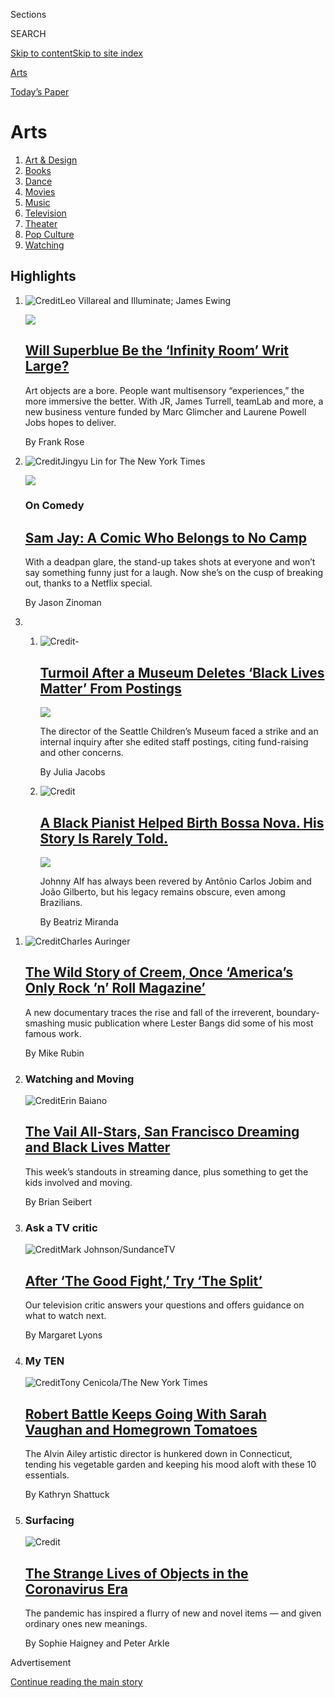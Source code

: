 <div id="app">

<div>

<div class="NYTAppHideMasthead css-zz1s19 e1suatyy0">

<div class="section css-ui9rw0 e1suatyy2">

<div class="css-11hrj97 er09x8g0">

<div class="css-6n7j50">

</div>

<span class="css-1dv1kvn">Sections</span>

<div class="css-10488qs">

<span class="css-1dv1kvn">SEARCH</span>

</div>

[Skip to content](#site-content)[Skip to site
index](#site-index)

</div>

<div id="masthead-section-label" class="css-1fnb9ct eaxe0e00">

[Arts](https://www.nytimes3xbfgragh.onion/section/arts)

</div>

<div class="css-10698na e1huz5gh0">

</div>

</div>

<div id="masthead-bar-one" class="section hasLinks css-15hmgas e1csuq9d3">

<div class="css-uqyvli e1csuq9d0">

</div>

<div class="css-1uqjmks e1csuq9d1">

</div>

<div class="css-9e9ivx">

[](https://myaccount.nytimes3xbfgragh.onion/auth/login?response_type=cookie&client_id=vi)

</div>

<div class="css-1bvtpon e1csuq9d2">

[Today’s
Paper](https://www.nytimes3xbfgragh.onion/section/todayspaper)

</div>

</div>

</div>

</div>

<div data-aria-hidden="false">

<div id="site-content" data-role="main">

<div id="collection-arts" class="section css-15h4p1b e9abtgs0">

<div class="css-1j21atc e1svk9qx1">

<div class="css-fmiefx e1svk9qx2">

<div class="css-1hk7r2m eu54l5x0">

<div id="sponsor-wrapper" class="css-7a1pgi eaca97t0" type="sponsor" hidden="">

<div id="sponsor-slug" class="css-1l4mleb eaca97t1" hidden="">

Supported by

</div>

[Continue reading the main
story](#after-sponsor)

<div id="sponsor" class="ad sponsor-wrapper" style="text-align:left;height:100%;display:block">

</div>

<div id="after-sponsor">

</div>

</div>

</div>

</div>

<div class="css-nfcc9b e1svk9qx3">

<div class="css-vl9dhg e1svk9qx5">

<div class="css-1nrhkj6 e1svk9qx6">

# Arts

<div class="follow-button-placeholder" data-collection-id="">

</div>

</div>

</div>

</div>

</div>

1.  [Art & Design](/section/arts/design)
2.  [Books](/section/books)
3.  [Dance](/section/arts/dance)
4.  [Movies](/section/movies)
5.  [Music](/section/arts/music)
6.  [Television](/section/arts/television)
7.  [Theater](/section/theater)
8.  [Pop
Culture](/spotlight/pop-culture)
9.  [Watching](/watching)

<div class="css-4svvz1 ekkqrpp0">

<div id="collection-highlights-container" class="section css-18l1u7x e46isfb1">

<div class="css-gfgt40 ekkqrpp1">

## Highlights

1.  ![<span class="css-1nk1g0h e1oaj3zl2"><span class="css-1dv1kvn">Credit</span>Leo
    Villareal and Illuminate; James
    Ewing</span>](https://static01.graylady3jvrrxbe.onion/images/2020/08/05/arts/04SUPERBLUE3/merlin_175177776_3b59712b-3803-4023-ad60-0eef78280def-videoLarge.jpg)
    
    <div class="css-10wtrbd">
    
    <div class="css-1dqkjed">
    
    [![](https://static01.graylady3jvrrxbe.onion/images/2020/08/05/arts/04SUPERBLUE3/merlin_175177776_3b59712b-3803-4023-ad60-0eef78280def-thumbStandard.jpg)](/2020/08/04/arts/superblue-immersive-art-pace-jobs.html)
    
    </div>
    
    ## [Will Superblue Be the ‘Infinity Room’ Writ Large?](/2020/08/04/arts/superblue-immersive-art-pace-jobs.html)
    
    Art objects are a bore. People want multisensory “experiences,” the
    more immersive the better. With JR, James Turrell, teamLab and more,
    a new business venture funded by Marc Glimcher and Laurene Powell
    Jobs hopes to
    deliver.
    
    <span class="css-me3p27"></span><span class="css-1dydysp e4e4i5l3"></span><span class="css-9voj2j">By
    <span class="css-1baulvz last-byline" itemprop="name">Frank
    Rose</span></span>
    
    </div>

2.  ![<span class="css-1nk1g0h e1oaj3zl2"><span class="css-1dv1kvn">Credit</span>Jingyu
    Lin for The New York
    Times</span>](https://static01.graylady3jvrrxbe.onion/images/2020/08/05/arts/04sam-jay1/04sam-jay1-videoLarge-v2.jpg)
    
    <div class="css-10wtrbd">
    
    <div class="css-1dqkjed">
    
    [![](https://static01.graylady3jvrrxbe.onion/images/2020/08/05/arts/04sam-jay1/04sam-jay1-thumbStandard.jpg)](/2020/08/04/arts/television/sam-jay-netflix-special.html)
    
    </div>
    
    ### On Comedy
    
    ## [Sam Jay: A Comic Who Belongs to No Camp](/2020/08/04/arts/television/sam-jay-netflix-special.html)
    
    With a deadpan glare, the stand-up takes shots at everyone and won’t
    say something funny just for a laugh. Now she’s on the cusp of
    breaking out, thanks to a Netflix
    special.
    
    <span class="css-me3p27"></span><span class="css-1dydysp e4e4i5l3"></span><span class="css-9voj2j">By
    <span class="css-1baulvz last-byline" itemprop="name">Jason
    Zinoman</span></span>
    
    </div>

3.  1.  ![<span class="css-1nk1g0h e1oaj3zl2"><span class="css-1dv1kvn">Credit</span>-</span>](https://static01.graylady3jvrrxbe.onion/images/2020/08/04/arts/04pulldown3/04pulldown3-videoLarge.jpg)
        
        <div class="css-10wtrbd">
        
        ## [Turmoil After a Museum Deletes ‘Black Lives Matter’ From Postings](/2020/08/04/arts/design/seattle-childrens-museum.html)
        
        <div class="css-ajkwsy">
        
        [![](https://static01.graylady3jvrrxbe.onion/images/2020/08/04/arts/04pulldown3/04pulldown3-thumbStandard.jpg)](/2020/08/04/arts/design/seattle-childrens-museum.html)
        
        </div>
        
        The director of the Seattle Children’s Museum faced a strike and
        an internal inquiry after she edited staff postings, citing
        fund-raising and other
        concerns.
        
        <span class="css-me3p27"></span><span class="css-1dydysp e4e4i5l3"></span><span class="css-9voj2j">By
        <span class="css-1baulvz last-byline" itemprop="name">Julia
        Jacobs</span></span>
        
        </div>
    
    2.  ![<span class="css-1nk1g0h e1oaj3zl2"><span class="css-1dv1kvn">Credit</span></span>](https://static01.graylady3jvrrxbe.onion/images/2020/07/28/arts/00alf1/00alf1-videoLarge.jpg)
        
        <div class="css-10wtrbd">
        
        ## [A Black Pianist Helped Birth Bossa Nova. His Story Is Rarely Told.](/2020/08/04/arts/music/johnny-alf-bossa-nova.html)
        
        <div class="css-ajkwsy">
        
        [![](https://static01.graylady3jvrrxbe.onion/images/2020/07/28/arts/00alf1/00alf1-thumbStandard.jpg)](/2020/08/04/arts/music/johnny-alf-bossa-nova.html)
        
        </div>
        
        Johnny Alf has always been revered by Antônio Carlos Jobim and
        João Gilberto, but his legacy remains obscure, even among
        Brazilians.
        
        <span class="css-me3p27"></span><span class="css-1dydysp e4e4i5l3"></span><span class="css-9voj2j">By
        <span class="css-1baulvz last-byline" itemprop="name">Beatriz
        Miranda</span></span>
        
        </div>

</div>

<div class="css-1xdhyk6 e46isfb0">

<div class="css-zk12ih ef6si7p0">

1.  ![<span class="css-1hhnwbi e1oaj3zl2"><span class="css-1dv1kvn">Credit</span>Charles
    Auringer</span>](https://static01.graylady3jvrrxbe.onion/images/2020/08/04/arts/03creem1/03creem1-videoLarge-v2.jpg)
    
    <div class="css-10wtrbd">
    
    ## [The Wild Story of Creem, Once ‘America’s Only Rock ’n’ Roll Magazine’](/2020/08/03/arts/music/creem-magazine-documentary.html)
    
    A new documentary traces the rise and fall of the irreverent,
    boundary-smashing music publication where Lester Bangs did some of
    his most famous
    work.
    
    <span class="css-me3p27"></span><span class="css-1dydysp e4e4i5l3"></span><span class="css-9voj2j">By
    <span class="css-1baulvz last-byline" itemprop="name">Mike
    Rubin</span></span>
    
    </div>

2.  ### Watching and Moving
    
    ![<span class="css-1hhnwbi e1oaj3zl2"><span class="css-1dv1kvn">Credit</span>Erin
    Baiano</span>](https://static01.graylady3jvrrxbe.onion/images/2020/08/04/arts/04watching-moving-1/merlin_175268094_4768a1a2-7273-42c8-9be6-9f4dea386647-videoLarge.jpg)
    
    <div class="css-10wtrbd">
    
    ## [The Vail All-Stars, San Francisco Dreaming and Black Lives Matter](/2020/08/04/arts/dance/the-best-in-streaming-dance.html)
    
    This week’s standouts in streaming dance, plus something to get the
    kids involved and
    moving.
    
    <span class="css-me3p27"></span><span class="css-1dydysp e4e4i5l3"></span><span class="css-9voj2j">By
    <span class="css-1baulvz last-byline" itemprop="name">Brian
    Seibert</span></span>
    
    </div>

3.  ### Ask a TV critic
    
    ![<span class="css-1hhnwbi e1oaj3zl2"><span class="css-1dv1kvn">Credit</span>Mark
    Johnson/SundanceTV</span>](https://static01.graylady3jvrrxbe.onion/images/2020/08/09/arts/09Ask-watching1/merlin_148944999_050e9c93-e02d-4675-8331-db3e3315b60f-videoLarge.jpg)
    
    <div class="css-10wtrbd">
    
    ## [After ‘The Good Fight,’ Try ‘The Split’](/2020/08/04/arts/television/the-good-fight-the-split.html)
    
    Our television critic answers your questions and offers guidance on
    what to watch
    next.
    
    <span class="css-me3p27"></span><span class="css-1dydysp e4e4i5l3"></span><span class="css-9voj2j">By
    <span class="css-1baulvz last-byline" itemprop="name">Margaret
    Lyons</span></span>
    
    </div>

4.  ### My TEN
    
    ![<span class="css-1hhnwbi e1oaj3zl2"><span class="css-1dv1kvn">Credit</span>Tony
    Cenicola/The New York
    Times</span>](https://static01.graylady3jvrrxbe.onion/images/2020/08/09/arts/09my10-battle-web/09my10-battle-web-mediumThreeByTwo440.jpg)
    
    <div class="css-10wtrbd">
    
    ## [Robert Battle Keeps Going With Sarah Vaughan and Homegrown Tomatoes](/2020/08/04/arts/dance/robert-battle-favorites.html)
    
    The Alvin Ailey artistic director is hunkered down in Connecticut,
    tending his vegetable garden and keeping his mood aloft with these
    10
    essentials.
    
    <span class="css-me3p27"></span><span class="css-1dydysp e4e4i5l3"></span><span class="css-9voj2j">By
    <span class="css-1baulvz last-byline" itemprop="name">Kathryn
    Shattuck</span></span>
    
    </div>

5.  ### Surfacing
    
    ![<span class="css-1hhnwbi e1oaj3zl2"><span class="css-1dv1kvn">Credit</span></span>](https://static01.graylady3jvrrxbe.onion/images/2020/07/31/arts/31surfacing-virus-souvenirs3-13/31surfacing-virus-souvenirs3-13-videoLarge.png)
    
    <div class="css-10wtrbd">
    
    ## [The Strange Lives of Objects in the Coronavirus Era](/2020/08/01/arts/design/virus-design-objects.html)
    
    The pandemic has inspired a flurry of new and novel items — and
    given ordinary ones new
    meanings.
    
    <span class="css-me3p27"></span><span class="css-1dydysp e4e4i5l3"></span><span class="css-9voj2j">By
    <span class="css-1baulvz" itemprop="name">Sophie Haigney</span> and
    <span class="css-1baulvz last-byline" itemprop="name">Peter
    Arkle</span></span>
    
    </div>

</div>

</div>

</div>

<div id="mid1-wrapper" class="css-1mn4oms eaca97t0" type="rank">

<div id="mid1-slug" class="css-1tag3rd eaca97t1">

Advertisement

</div>

[Continue reading the main
story](#after-mid1)

<div id="mid1" class="ad mid1-wrapper" style="text-align:center;height:100%;display:block">

</div>

<div id="after-mid1">

</div>

</div>

</div>

<div class="css-185go5a e1o5byef0">

<div class="css-15cbhtu">

  - [Latest](#stream-panel)
  - <span class="css-6n7j50">Search</span>
    <div class="control">
    <div class="label-container css-1dv1kvn">
    Search
    </div>
    <div class="css-wm4t3d">
    **<span id="clear-search-input" class="css-1dv1kvn">Clear this text
    input</span>
    </div>
    </div>
    <span class="css-1iovbfw"></span>

<div id="stream-panel" class="section css-8msx5b e1jz0cab1">

<div class="css-13mho3u">

1.  
    
    <div class="css-1cp3ece">
    
    <div class="css-1l4spti">
    
    [](/2020/08/04/theater/radio-city-rockettes-christmas-canceled.html)
    
    <div class="css-79elbk">
    
    ![](https://static01.graylady3jvrrxbe.onion/images/2020/08/04/arts/04rockette-item/merlin_76874830_3b00f865-ac33-4cf4-9547-356840f48aea-thumbWide.jpg?quality=75&auto=webp&disable=upscale)
    
    </div>
    
    ## The Rockettes’ ‘Christmas Spectacular’ Is Canceled
    
    MSG Entertainment, which owns Radio City Music Hall and manages the
    Rockettes, cited the uncertainty of the coronavirus.
    
    <div class="css-1nqbnmb ea5icrr0">
    
    By <span class="css-1n7hynb">Julia
    Carmel</span>
    
    </div>
    
    </div>
    
    <div class="css-1lc2l26 e1xfvim33">
    
    </div>
    
    </div>

2.  
    
    <div class="css-1cp3ece">
    
    <div class="css-1l4spti">
    
    [](/2020/08/04/books/review/betsy-bonner-the-book-of-atlantis-black.html)
    
    <div class="css-79elbk">
    
    ![](https://static01.graylady3jvrrxbe.onion/images/2020/08/04/books/review/04schaitkin/04schaitkin-thumbWide.jpg?quality=75&auto=webp&disable=upscale)
    
    </div>
    
    ### <span class="css-m70j1g">Nonfiction</span>
    
    ## A Troubled Artist’s Death Proves as Unknowable as Her Life
    
    In “The Book of Atlantis Black,” Betsy Bonner attempts to solve the
    mysterious fate of her troubled, enigmatic older sister.
    
    <div class="css-1nqbnmb ea5icrr0">
    
    By <span class="css-1n7hynb">Alexis
    Schaitkin</span>
    
    </div>
    
    </div>
    
    <div class="css-1lc2l26 e1xfvim33">
    
    </div>
    
    </div>

3.  
    
    <div class="css-1cp3ece">
    
    <div class="css-1l4spti">
    
    [](/2020/08/04/arts/music/taylor-swift-folklore-questions.html)
    
    <div class="css-79elbk">
    
    ![](https://static01.graylady3jvrrxbe.onion/images/2020/08/04/arts/04popcast/merlin_174962052_3ba6f89c-ca2a-4420-98b8-a5a3594f22db-thumbWide.jpg?quality=75&auto=webp&disable=upscale)
    
    </div>
    
    ## Answering Your Questions About Taylor Swift’s ‘Folklore’
    
    Readers asked about Bon Iver, country music, Jack Antonoff and
    more.
    
    <div class="css-1nqbnmb ea5icrr0">
    
    </div>
    
    </div>
    
    <div class="css-1lc2l26 e1xfvim33">
    
    </div>
    
    </div>

4.  
    
    <div class="css-1cp3ece">
    
    <div class="css-1l4spti">
    
    [](/2020/08/04/movies/red-penguins-review.html)
    
    <div class="css-79elbk">
    
    ![](https://static01.graylady3jvrrxbe.onion/images/2020/08/04/arts/04redpenguins/04redpenguins-thumbWide.jpg?quality=75&auto=webp&disable=upscale)
    
    </div>
    
    ## ‘Red Penguins’ Review: A Rowdy Look at Post-Soviet Russia
    
    This new documentary tells the tale of the Americans who invested in
    Russia’s premier hockey team in the early 1990s. Unsurprisingly,
    things went awry.
    
    <div class="css-1nqbnmb ea5icrr0">
    
    By <span class="css-1n7hynb">Ben
    Kenigsberg</span>
    
    </div>
    
    </div>
    
    <div class="css-1lc2l26 e1xfvim33">
    
    </div>
    
    </div>

5.  
    
    <div class="css-1cp3ece">
    
    <div class="css-1l4spti">
    
    [](/2020/08/04/magazine/behrouz-boochani-australia.html)
    
    <div class="css-79elbk">
    
    ![](https://static01.graylady3jvrrxbe.onion/images/2020/08/09/magazine/09mag-Boochani-03/09mag-Boochani-03-thumbWide-v7.jpg?quality=75&auto=webp&disable=upscale)
    
    </div>
    
    ### <span class="css-m70j1g">feature</span>
    
    ## Behrouz Boochani Just Wants to Be Free
    
    He fled Iran’s Revolutionary Guard. He exposed Australia’s offshore
    detention camps — from the inside. He survived, stateless, for seven
    years. What’s next?
    
    <div class="css-1nqbnmb ea5icrr0">
    
    By <span class="css-1n7hynb">Megan K.
    Stack</span>
    
    </div>
    
    </div>
    
    <div class="css-1lc2l26 e1xfvim33">
    
    </div>
    
    </div>

6.  
    
    <div class="css-1cp3ece">
    
    <div class="css-1l4spti">
    
    [](/2020/08/04/books/review/fallout-hiroshima-hersey-lesley-m-m-blume.html)
    
    <div class="css-79elbk">
    
    ![](https://static01.graylady3jvrrxbe.onion/images/2020/08/04/books/review/04Langewiesche1/04Langewiesche1-thumbWide.jpg?quality=75&auto=webp&disable=upscale)
    
    </div>
    
    ### <span class="css-m70j1g">nonfiction</span>
    
    ## The Reporter Who Told the World About the Bomb
    
    “Fallout,” by Lesley M.M. Blume, recounts how John Hersey revealed
    the devastating toll of the atomic bomb on the citizens of
    Hiroshima.
    
    <div class="css-1nqbnmb ea5icrr0">
    
    By <span class="css-1n7hynb">William
    Langewiesche</span>
    
    </div>
    
    </div>
    
    <div class="css-1lc2l26 e1xfvim33">
    
    </div>
    
    </div>

7.  
    
    <div class="css-1cp3ece">
    
    <div class="css-1l4spti">
    
    [](/2020/08/04/books/review/looking-for-miss-america-margot-mifflin.html)
    
    <div class="css-79elbk">
    
    ![](https://static01.graylady3jvrrxbe.onion/images/2020/08/04/books/review/04Fischer1/04Fischer1-thumbWide.jpg?quality=75&auto=webp&disable=upscale)
    
    </div>
    
    ### <span class="css-m70j1g">nonfiction</span>
    
    ## ‘Looking for Miss America’ Tells the History of the Legendary Pageant
    
    The new book by Margot Mifflin shows how the famous contest for
    women reflected conflicting ideas about female beauty, ambition and
    fame over the past 100 years.
    
    <div class="css-1nqbnmb ea5icrr0">
    
    By <span class="css-1n7hynb">Molly
    Fischer</span>
    
    </div>
    
    </div>
    
    <div class="css-1lc2l26 e1xfvim33">
    
    </div>
    
    </div>

8.  
    
    <div class="css-1cp3ece">
    
    <div class="css-1l4spti">
    
    [](/2020/08/04/books/review/caste-isabel-wilkerson.html)
    
    <div class="css-79elbk">
    
    ![](https://static01.graylady3jvrrxbe.onion/images/2020/08/09/books/review/09Appiah-COVER-Sub01/09Appiah-COVER-Sub01-thumbWide.jpg?quality=75&auto=webp&disable=upscale)
    
    </div>
    
    ### <span class="css-m70j1g">nonfiction</span>
    
    ## What Do America’s Racial Problems Have in Common With India and Nazi Germany?
    
    In “Caste,” the journalist Isabel Wilkerson looks to other
    countries’ histories to show how our racial order is founded on a
    hierarchal structure of hereditary status.
    
    <div class="css-1nqbnmb ea5icrr0">
    
    By <span class="css-1n7hynb">Kwame Anthony
    Appiah</span>
    
    </div>
    
    </div>
    
    <div class="css-1lc2l26 e1xfvim33">
    
    </div>
    
    </div>

9.  
    
    <div class="css-1cp3ece">
    
    <div class="css-1l4spti">
    
    [](/2020/08/04/books/review/inferno-catherine-cho.html)
    
    <div class="css-79elbk">
    
    ![](https://static01.graylady3jvrrxbe.onion/images/2020/07/13/books/review/Brooks1/Brooks1-thumbWide.jpg?quality=75&auto=webp&disable=upscale)
    
    </div>
    
    ### <span class="css-m70j1g">Nonfiction</span>
    
    ## A New Mother Chronicles Her Journey to Hell and Back
    
    In “Inferno,” Catherine Cho writes honestly of surviving postpartum
    psychosis.
    
    <div class="css-1nqbnmb ea5icrr0">
    
    By <span class="css-1n7hynb">Kim
    Brooks</span>
    
    </div>
    
    </div>
    
    <div class="css-1lc2l26 e1xfvim33">
    
    </div>
    
    </div>

10. 
    
    <div class="css-1cp3ece">
    
    <div class="css-1l4spti">
    
    [](/2020/08/04/books/review/tender-is-the-flesh-agustina-bazterrica.html)
    
    <div class="css-79elbk">
    
    ![](https://static01.graylady3jvrrxbe.onion/images/2020/07/30/books/review/Kraus1/Kraus1-thumbWide.jpg?quality=75&auto=webp&disable=upscale)
    
    </div>
    
    ### <span class="css-m70j1g">Fiction</span>
    
    ## What if the Meat We Ate Was Human?
    
    Agustina Bazterrica’s dystopian second novel, “Tender Is the Flesh,”
    uses cannibalism to highlight the inhumanity of factory farming.
    
    <div class="css-1nqbnmb ea5icrr0">
    
    By <span class="css-1n7hynb">Daniel Kraus</span>
    
    </div>
    
    </div>
    
    <div class="css-1lc2l26 e1xfvim33">
    
    </div>
    
    </div>

<div class="css-13mho3u">

<div class="css-1t62hi8">

<div class="css-1stvaey">

Show
More

<div>

<div style="border:0;clip:rect(0 0 0 0);height:1px;margin:-1px;overflow:hidden;white-space:nowrap;padding:0;width:1px;position:absolute" data-role="log" data-aria-live="assertive">

</div>

<div style="border:0;clip:rect(0 0 0 0);height:1px;margin:-1px;overflow:hidden;white-space:nowrap;padding:0;width:1px;position:absolute" data-role="log" data-aria-live="assertive">

</div>

<div style="border:0;clip:rect(0 0 0 0);height:1px;margin:-1px;overflow:hidden;white-space:nowrap;padding:0;width:1px;position:absolute" data-role="log" data-aria-live="polite">

</div>

<div style="border:0;clip:rect(0 0 0 0);height:1px;margin:-1px;overflow:hidden;white-space:nowrap;padding:0;width:1px;position:absolute" data-role="log" data-aria-live="polite">

</div>

</div>

</div>

</div>

</div>

</div>

<div class="css-g6hk37 supplemental">

<div id="mid2-wrapper" class="css-10wkyv7 eaca97t0" type="lede">

<div id="mid2-slug" class="css-1tag3rd eaca97t1">

Advertisement

</div>

[Continue reading the main
story](#after-mid2)

<div id="mid2" class="ad mid2-wrapper" style="text-align:center;height:100%;display:block;min-height:250px">

</div>

<div id="after-mid2">

</div>

</div>

## Follow Us

<div class="module-body">

  - [**<span data-aria-hidden="true">@nytimesarts</span><span class="css-1dv1kvn">twitter
    page for
    @nytimesarts</span>](https://twitter.com/nytimesarts)
  - [**<span data-aria-hidden="true">@nytimestheater</span><span class="css-1dv1kvn">twitter
    page for
    @nytimestheater</span>](https://twitter.com/nytimestheater)
  - [**<span data-aria-hidden="true">@nytimesmusic</span><span class="css-1dv1kvn">twitter
    page for @nytimesmusic</span>](https://twitter.com/nytimesmusic)

</div>

<div id="mktg-wrapper" class="css-oxle51 eaca97t0" type="mktg">

<div id="mktg-slug" class="css-1tag3rd eaca97t1">

Advertisement

</div>

[Continue reading the main
story](#after-mktg)

<div id="mktg" class="ad mktg-wrapper" style="text-align:center;height:100%;display:block">

</div>

<div id="after-mktg">

</div>

</div>

</div>

</div>

</div>

</div>

</div>

</div>

## Site Index

<div>

</div>

## Site Information Navigation

  - [© <span>2020</span> <span>The New York Times
    Company</span>](https://help.nytimes3xbfgragh.onion/hc/en-us/articles/115014792127-Copyright-notice)

<!-- end list -->

  - [NYTCo](https://www.nytco.com/)
  - [Contact
    Us](https://help.nytimes3xbfgragh.onion/hc/en-us/articles/115015385887-Contact-Us)
  - [Work with us](https://www.nytco.com/careers/)
  - [Advertise](https://nytmediakit.com/)
  - [T Brand Studio](http://www.tbrandstudio.com/)
  - [Your Ad
    Choices](https://www.nytimes3xbfgragh.onion/privacy/cookie-policy#how-do-i-manage-trackers)
  - [Privacy](https://www.nytimes3xbfgragh.onion/privacy)
  - [Terms of
    Service](https://help.nytimes3xbfgragh.onion/hc/en-us/articles/115014893428-Terms-of-service)
  - [Terms of
    Sale](https://help.nytimes3xbfgragh.onion/hc/en-us/articles/115014893968-Terms-of-sale)
  - [Site
    Map](https://spiderbites.nytimes3xbfgragh.onion)
  - [Help](https://help.nytimes3xbfgragh.onion/hc/en-us)
  - [Subscriptions](https://www.nytimes3xbfgragh.onion/subscription?campaignId=37WXW)

</div>

</div>
